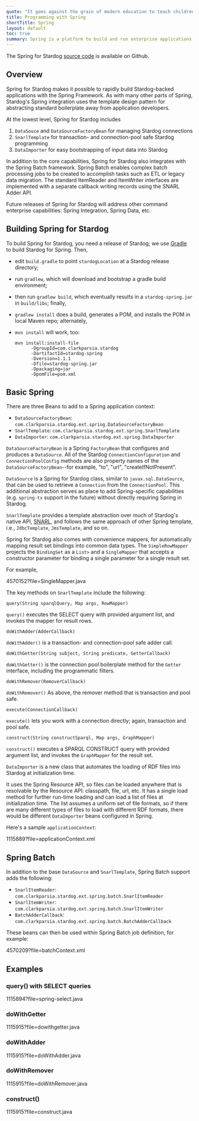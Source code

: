 ```yaml
---
quote: "It goes against the grain of modern education to teach children to program. What fun is there in making plans, acquiring discipline in organizing thoughts, devoting attention to detail and learning to be self-critical?"
title: Programming with Spring
shortTitle: Spring
layout: default
toc: true
summary: Spring is a platform to build and run enterprise applications in Java. Stardog's Spring support makes life easier for enterprise developers who need to work with Semantic Web technology&mdash;including RDF, SPARQL, and OWL&mdash;by way of Stardog.
---
```


The Spring for Stardog [source code](http://github.com/clarkparsia/stardog-spring) is available on Github.

## Overview

Spring for Stardog makes it possible to rapidly build Stardog-backed applications with the Spring Framework. As with many other parts of Spring, Stardog's Spring
integration uses the template design pattern for abstracting standard
boilerplate away from application developers.

At the lowest level, Spring for Stardog includes

1.  `DataSouce` and `DataSourceFactoryBean` for managing Stardog
    connections
2.  `SnarlTemplate` for transaction- and connection-pool safe Stardog
    programming
3.  `DataImporter` for easy bootstrapping of input data into Stardog

In addition to the core capabilities, Spring for Stardog also integrates
with the Spring Batch framework. Spring Batch enables complex batch
processing jobs to be created to accomplish tasks such as ETL or legacy
data migration. The standard ItemReader and ItemWriter interfaces are
implemented with a separate callback writing records using the SNARL
Adder API.

Future releases of Spring for Stardog will address other command
enterprise capabilities: Spring Integration, Spring Data, etc.

## Building Spring for Stardog

To build Spring for Stardog, you need a release of Stardog; we use
[Gradle](http://www.gradle.org/) to build Stardog for Spring. Then,

-   edit `build.gradle` to point `stardogLocation` at a Stardog release
    directory;
-   run `gradlew`, which will download and bootstrap a gradle build
    environment;
-   then run `gradlew build`, which eventually results in a
    `stardog-spring.jar` in `build/libs`; finally,
-   `gradlew install` does a build, generates a POM, and installs the
    POM in local Maven repo; alternately,
-   `mvn install` will work, too:

        mvn install:install-file
              -DgroupId=com.clarkparsia.stardog
              -DartifactId=stardog-spring
              -Dversion=1.1.1
              -Dfile=stardog-spring.jar
              -Dpackaging=jar
              -DpomFile=pom.xml


## Basic Spring

There are three Beans to add to a Spring application context:

-   `DataSourceFactoryBean`: `com.clarkparsia.stardog.ext.spring.DataSourceFactoryBean`
-   `SnarlTemplate`: `com.clarkparsia.stardog.ext.spring.SnarlTemplate`
-   `DataImporter`: `com.clarkparsia.stardog.ext.spring.DataImporter`

`DataSourceFactoryBean` is a Spring `FactoryBean` that configures and
produces a `DataSource`. All of the Stardog `ConnectionConfiguration`
and `ConnectionPoolConfig` methods are also property names of the
`DataSourceFactoryBean`--for example, "to", "url", "createIfNotPresent".

`DataSource` is a Spring for Stardog class, similar to
`javax.sql.DataSource`, that can be used to retrieve a `Connection` from
the `ConnectionPool`. This additional abstraction serves as place to add
Spring-specific capabilities (e.g. `spring-tx` support in the future)
without directly requiring Spring in Stardog.

`SnarlTemplate` provides a template abstraction over much of Stardog's
native API, [SNARL](/java), and follows the same approach of other
Spring template, i.e., `JdbcTemplate`, `JmsTemplate`, and so on.

Spring for Stardog also comes with convenience mappers, for
automatically mapping result set bindings into common data types. The
`SimpleRowMapper` projects the `BindingSet` as a `List>` and a
`SingleMapper` that accepts a constructor parameter for binding a single
parameter for a single result set.

For example,

<gist>4570152?file=SingleMapper.java</gist>

The key methods on `SnarlTemplate` include the following:

    query(String sparqlQuery, Map args, RowMapper)

`query()` executes the SELECT query with provided argument list, and
invokes the mapper for result rows.

    doWithAdder(AdderCallback)

`doWithAdder()` is a transaction- and connection-pool safe adder call.

    doWithGetter(String subject, String predicate, GetterCallback)

`doWithGetter()` is the connection pool boilerplate method for the
`Getter` interface, including the programmatic filters.

    doWithRemover(RemoverCallback)

`doWithRemover()` As above, the remover method that is transaction and
pool safe.

    execute(ConnectionCallback)

`execute()` lets you work with a connection directly; again, transaction
and pool safe.

    construct(String constructSparql, Map args, GraphMapper)

`construct()` executes a SPARQL CONSTRUCT query with provided argument
list, and invokes the `GraphMapper` for the result set.

`DataImporter` is a new class that automates the loading of RDF files
into Stardog at initialization time.

It uses the Spring Resource API, so files can be loaded anywhere that is
resolvable by the Resource API: classpath, file, url, etc. It has a
single load method for further run-time loading and can load a list of
files at initialization time. The list assumes a uniform set of file
formats, so if there are many different types of files to load with
different RDF formats, there would be different `DataImporter` beans
configured in Spring.

Here's a sample `applicationContext`:

<gist>1115889?file=applicationContext.xml</gist>

## Spring Batch

In addition to the base `DataSource` and `SnarlTemplate`, Spring Batch
support adds the following:

-   `SnarlItemReader`:
    `com.clarkparsia.stardog.ext.spring.batch.SnarlItemReader`
-   `SnarlItemWriter`:
    `com.clarkparsia.stardog.ext.spring.batch.SnarlItemWriter`
-   `BatchAdderCallback`:
    `com.clarkparsia.stardog.ext.spring.batch.BatchAdderCallback`

These beans can then be used within Spring Batch job definition, for
example:

<gist>4570209?file=batchContext.xml</gist>


## Examples

### query() with SELECT queries

<gist>1115894?file=spring-select.java</gist>

### doWithGetter

<gist>1115915?file=dowithgetter.java</gist>

### doWithAdder

<gist>1115915?file=doWithAdder.java</gist>

### doWithRemover

<gist>1115915?file=doWithRemover.java</gist>

### construct()

<gist>1115915?file=construct.java</gist>



